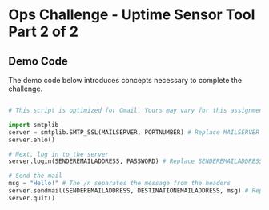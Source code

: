 # Ops Challenge - Uptime Sensor Tool Part 2 of 2

## Demo Code

The demo code below introduces concepts necessary to complete the challenge.

```python

# This script is optimized for Gmail. Yours may vary for this assignment. Replace values as indicated for the script to function.

import smtplib
server = smtplib.SMTP_SSL(MAILSERVER, PORTNUMBER) # Replace MAILSERVER and PORTNUMBER with the correct values
server.ehlo()

# Next, log in to the server
server.login(SENDEREMAILADDRESS, PASSWORD) # Replace SENDEREMAILADDRESS and PASSWORD with the correct values

# Send the mail
msg = "Hello!" # The /n separates the message from the headers
server.sendmail(SENDEREMAILADDRESS, DESTINATIONEMAILADDRESS, msg) # Replace SENDEREMAILADDRESS and DESTINATIONEMAILADDRESS with the correct values
server.quit()

```